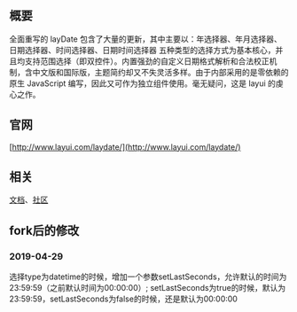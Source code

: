 ## 概要
全面重写的 layDate 包含了大量的更新，其中主要以：年选择器、年月选择器、日期选择器、时间选择器、日期时间选择器 五种类型的选择方式为基本核心，并且均支持范围选择（即双控件）。内置强劲的自定义日期格式解析和合法校正机制，含中文版和国际版，主题简约却又不失灵活多样。由于内部采用的是零依赖的原生 JavaScript 编写，因此又可作为独立组件使用。毫无疑问，这是 layui 的虔心之作。

## 官网
[http://www.layui.com/laydate/](http://www.layui.com/laydate/)

## 相关
[文档](http://www.layui.com/doc/modules/laydate.html)、[社区](http://fly.layui.com)

## fork后的修改

### 2019-04-29
选择type为datetime的时候，增加一个参数setLastSeconds，允许默认的时间为23:59:59（之前默认时间为00:00:00）; setLastSeconds为true的时候，默认为23:59:59，setLastSeconds为false的时候，还是默认为00:00:00
